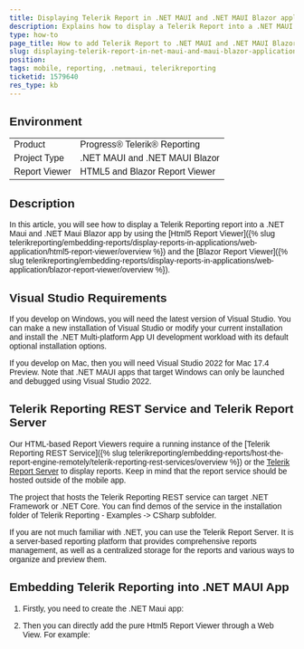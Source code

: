 ```yaml
---
title: Displaying Telerik Report in .NET MAUI and .NET MAUI Blazor applications
description: Explains how to display a Telerik Report into a .NET MAUI and .NET MAUI Blazor application
type: how-to
page_title: How to add Telerik Report to .NET MAUI and .NET MAUI Blazor application
slug: displaying-telerik-report-in-net-maui-and-maui-blazor-applications
position: 
tags: mobile, reporting, .netmaui, telerikreporting
ticketid: 1579640
res_type: kb
---
```


## Environment
<table>
	<tbody>
		<tr>
			<td>Product</td>
			<td>Progress® Telerik® Reporting</td>
		</tr>
		<tr>
			<td>Project Type</td>
			<td>.NET MAUI and .NET MAUI Blazor</td>
		</tr>
		<tr>
			<td>Report Viewer</td>
			<td>HTML5 and Blazor Report Viewer</td>
		</tr>
	</tbody>
</table>


## Description
In this article, you will see how to display a Telerik Reporting report into a .NET Maui and .NET Maui Blazor app by using 
the [Html5 Report Viewer]({% slug telerikreporting/embedding-reports/display-reports-in-applications/web-application/html5-report-viewer/overview %})
and the [Blazor Report Viewer]({% slug telerikreporting/embedding-reports/display-reports-in-applications/web-application/blazor-report-viewer/overview %}).

## Visual Studio Requirements
If you develop on Windows, you will need the latest version of Visual Studio. 
You can make a new installation of Visual Studio or modify your current installation and install the .NET Multi-platform 
App UI development workload with its default optional installation options.

If you develop on Mac, then you will need Visual Studio 2022 for Mac 17.4 Preview. 
Note that .NET MAUI apps that target Windows can only be launched and debugged using Visual Studio 2022.

## Telerik Reporting REST Service and Telerik Report Server
Our HTML-based Report Viewers require a running instance of the 
[Telerik Reporting REST Service]({% slug telerikreporting/embedding-reports/host-the-report-engine-remotely/telerik-reporting-rest-services/overview %})
or the 
[Telerik Report Server](https://www.telerik.com/report-server)
to display reports.
Keep in mind that the report service should be hosted outside of the mobile app.

The project that hosts the Telerik Reporting REST service can target .NET Framework or .NET Core. 
You can find demos of the service in the installation folder of Telerik Reporting - Examples -> CSharp subfolder.

If you are not much familiar with .NET, you can use the Telerik Report Server. It is a server-based reporting platform that provides 
comprehensive reports management, 
as well as a centralized storage for the reports and various ways to organize and preview them.

## Embedding Telerik Reporting  into  .NET MAUI App

1. Firstly, you need to create the .NET Maui app:
2. Then you can directly add the pure Html5 Report Viewer through a Web View. For example:

	````HTML
<WebView HeightRequest="600" WidthRequest="800">
		<WebView.Source>
			<HtmlWebViewSource>
				<HtmlWebViewSource.Html>
					<![CDATA[
	<html xmlns="http://www.w3.org/1999/xhtml">
		<head>
			<title>Telerik HTML5 Report Viewer Demo</title>
			<meta http-equiv="X-UA-Compatible" content="IE=edge" />
			<meta name="viewport" content="width=device-width, initial-scale=1, maximum-scale=1" />
			<script src="https://ajax.googleapis.com/ajax/libs/jquery/3.3.1/jquery.min.js"></script>
			<link href="https://kendo.cdn.telerik.com/2022.1.301/styles/kendo.common.min.css" rel="stylesheet" id="common-css" />
			<link href="https://kendo.cdn.telerik.com/2022.1.301/styles/kendo.blueopal.min.css" rel="stylesheet" id="skin-css" />
			<script src="https://demos.telerik.com/reporting/api/reports/resources/js/telerikReportViewer"></script>
			<style>
				body {
					font-family: Verdana, Arial, sans-serif;
					margin: 5px;
				}
			
				#reportViewer1 {
				. . .
				}
			</style>
		</head>
		<body>

			<div id="reportViewer1">
				loading...
			</div>

			<script type="text/javascript">
				$(document).ready(function () {
					$("#reportViewer1")
						.telerik_ReportViewer({
							serviceUrl: "https://demos.telerik.com/reporting/api/reports/",
							reportSource: {
								//parameters: {}
								//parameters: { Year: [2001, 2003, 2004] }
							},
							// Report Server connection configuration
							// If Report Server is used instead of hosting a REST Service, comment out 'serviceUrl' and 'reportSource' above
							// uncomment 'reportServer' and 'reportSource' below
							//reportServer: {
							//    url: "http://report-server-host:83",
							//    username: "admin",
							//    password: "adminpass"
							//},
							//reportSource: {
							//    // For Report Server, use "{Category}/{ReportName}"
							//    report: "Samples/Dashboard"
							//},
						});
				});
			</script>

		</body>
	</html>
	]]>
				</HtmlWebViewSource.Html>
			</HtmlWebViewSource>
		</WebView.Source>
	</WebView>
````

You can also put the page of the viewer into a separate html file and refer it into the web view.

## Embedding Telerik Reporting into a .NET MAUI Blazor App 

For this example, we will use the the Blazor Report Viewer and the approach from the How to Use Blazor Report Viewer. 
You may also check our Native Blazor Report Viewer released in R3 2022. An example can be found in the installation
folder of Telerik Reporting: C:\Program Files (x86)\Progress\Telerik Reporting Version\Examples\CSharp\CSharp.BlazorNativeExample.VS2022.sln.

 1. Create the Maui Blazor app:
 2.  Add the Telerik.ReportViewer.Blazor NuGet package
 3.  In the wwwroot -> index.html, add the following scripts 
  
	````JavaScript
<head>
	…
		<script src="https://ajax.googleapis.com/ajax/libs/jquery/3.3.1/jquery.min.js"></script>
		<script src="https://kendo.cdn.telerik.com/2022.1.301/js/kendo.all.min.js"></script>
		<script src="https://demos.telerik.com/reporting/api/reports/resources/js/telerikReportViewer"></script>
	</head>
	<body>
	…
		<script src="_content/Telerik.ReportViewer.Blazor/interop.js" defer></script>
	</body>
````


4. Add the viewer to the Index.razor page:

	````HTML
@page "/"
	@using Telerik.ReportViewer.Blazor
	
	<h1>Telerik Reporting Blazor Report Viewer</h1>
	
	<style>
		.trv-report-viewer {
			width: 85%;
			height: 600px;
			padding-right: 50px;
		}
	</style>
	
	<link rel="stylesheet" href="https://unpkg.com/@@progress/kendo-theme-default@5.0.1/dist/all.css" />
	
	<ReportViewer @ref="reportViewer1"
		ViewerId="rv1"
		ServiceUrl="https://demos.telerik.com/reporting/api/reports"
		ReportSource="@(new ReportSourceOptions
						{
							Report = "Conference report.trdx",
											})"
		Parameters="@(new ParametersOptions { Editors = new EditorsOptions { MultiSelect = EditorType.ComboBox, SingleSelect = EditorType.ComboBox } })"
		ScaleMode="@(ScaleMode.FitPage)"
		Scale="1.0" />
		
	@code {
		ReportViewer reportViewer1;
	}
````
 

## Source Code
Both projects can be found in our GitHub repository:

- [Telerik Reporting in .NET Maui project](https://github.com/telerik/reporting-samples/tree/master/TelerikReportingMaui)
- [Telerik Reporting in .NET Maui Blazor project](https://github.com/telerik/reporting-samples/tree/master/TelerikReportingMauiBlazor)
- 
